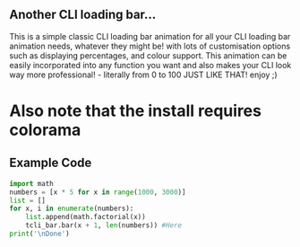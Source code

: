 ## Another CLI loading bar...

This is a simple classic CLI loading bar animation for all your CLI loading bar
animation needs, whatever they might be! with lots of customisation options such as displaying percentages, and colour support. This animation can be easily incorporated into any function you want and also makes your CLI look way more professional! - literally from 0 to 100 JUST LIKE THAT!
enjoy ;)

# Also note that the install requires colorama

## Example Code
```python
import math
numbers = [x * 5 for x in range(1000, 3000)]
list = []
for x, i in enumerate(numbers):
    list.append(math.factorial(x))
    tcli_bar.bar(x + 1, len(numbers)) #Here
print('\nDone')
```